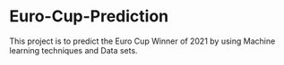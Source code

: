 # Euro-Cup-Prediction


This project is to predict the Euro Cup Winner of 2021 by using Machine learning techniques and Data sets.
